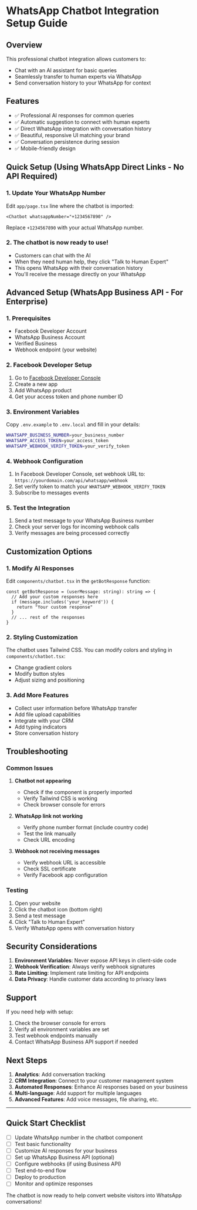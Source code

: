 # WhatsApp Chatbot Integration Setup Guide

## Overview
This professional chatbot integration allows customers to:
- Chat with an AI assistant for basic queries
- Seamlessly transfer to human experts via WhatsApp
- Send conversation history to your WhatsApp for context

## Features
- ✅ Professional AI responses for common queries
- ✅ Automatic suggestion to connect with human experts
- ✅ Direct WhatsApp integration with conversation history
- ✅ Beautiful, responsive UI matching your brand
- ✅ Conversation persistence during session
- ✅ Mobile-friendly design

## Quick Setup (Using WhatsApp Direct Links - No API Required)

### 1. Update Your WhatsApp Number
Edit `app/page.tsx` line where the chatbot is imported:
```tsx
<Chatbot whatsappNumber="+1234567890" />
```
Replace `+1234567890` with your actual WhatsApp number.

### 2. The chatbot is now ready to use!
- Customers can chat with the AI
- When they need human help, they click "Talk to Human Expert"
- This opens WhatsApp with their conversation history
- You'll receive the message directly on your WhatsApp

## Advanced Setup (WhatsApp Business API - For Enterprise)

### 1. Prerequisites
- Facebook Developer Account
- WhatsApp Business Account
- Verified Business
- Webhook endpoint (your website)

### 2. Facebook Developer Setup
1. Go to [Facebook Developer Console](https://developers.facebook.com/)
2. Create a new app
3. Add WhatsApp product
4. Get your access token and phone number ID

### 3. Environment Variables
Copy `.env.example` to `.env.local` and fill in your details:
```bash
WHATSAPP_BUSINESS_NUMBER=your_business_number
WHATSAPP_ACCESS_TOKEN=your_access_token
WHATSAPP_WEBHOOK_VERIFY_TOKEN=your_verify_token
```

### 4. Webhook Configuration
1. In Facebook Developer Console, set webhook URL to:
   `https://yourdomain.com/api/whatsapp/webhook`
2. Set verify token to match your `WHATSAPP_WEBHOOK_VERIFY_TOKEN`
3. Subscribe to messages events

### 5. Test the Integration
1. Send a test message to your WhatsApp Business number
2. Check your server logs for incoming webhook calls
3. Verify messages are being processed correctly

## Customization Options

### 1. Modify AI Responses
Edit `components/chatbot.tsx` in the `getBotResponse` function:
```tsx
const getBotResponse = (userMessage: string): string => {
  // Add your custom responses here
  if (message.includes('your_keyword')) {
    return "Your custom response"
  }
  // ... rest of the responses
}
```

### 2. Styling Customization
The chatbot uses Tailwind CSS. You can modify colors and styling in `components/chatbot.tsx`:
- Change gradient colors
- Modify button styles
- Adjust sizing and positioning

### 3. Add More Features
- Collect user information before WhatsApp transfer
- Add file upload capabilities
- Integrate with your CRM
- Add typing indicators
- Store conversation history

## Troubleshooting

### Common Issues

1. **Chatbot not appearing**
   - Check if the component is properly imported
   - Verify Tailwind CSS is working
   - Check browser console for errors

2. **WhatsApp link not working**
   - Verify phone number format (include country code)
   - Test the link manually
   - Check URL encoding

3. **Webhook not receiving messages**
   - Verify webhook URL is accessible
   - Check SSL certificate
   - Verify Facebook app configuration

### Testing
1. Open your website
2. Click the chatbot icon (bottom right)
3. Send a test message
4. Click "Talk to Human Expert"
5. Verify WhatsApp opens with conversation history

## Security Considerations

1. **Environment Variables**: Never expose API keys in client-side code
2. **Webhook Verification**: Always verify webhook signatures
3. **Rate Limiting**: Implement rate limiting for API endpoints
4. **Data Privacy**: Handle customer data according to privacy laws

## Support

If you need help with setup:
1. Check the browser console for errors
2. Verify all environment variables are set
3. Test webhook endpoints manually
4. Contact WhatsApp Business API support if needed

## Next Steps

1. **Analytics**: Add conversation tracking
2. **CRM Integration**: Connect to your customer management system
3. **Automated Responses**: Enhance AI responses based on your business
4. **Multi-language**: Add support for multiple languages
5. **Advanced Features**: Add voice messages, file sharing, etc.

---

## Quick Start Checklist

- [ ] Update WhatsApp number in the chatbot component
- [ ] Test basic functionality
- [ ] Customize AI responses for your business
- [ ] Set up WhatsApp Business API (optional)
- [ ] Configure webhooks (if using Business API)
- [ ] Test end-to-end flow
- [ ] Deploy to production
- [ ] Monitor and optimize responses

The chatbot is now ready to help convert website visitors into WhatsApp conversations!
